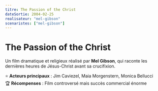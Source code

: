 ```yaml
---
titre: The Passion of the Christ
dateSortie: 2004-02-25
realisateur: "mel-gibson"
scenaristes: ["mel-gibson"]
---
```


# The Passion of the Christ

Un film dramatique et religieux réalisé par **Mel Gibson**, qui raconte les dernières heures de Jésus-Christ avant sa crucifixion.

⭐ **Acteurs principaux** : Jim Caviezel, Maia Morgenstern, Monica Bellucci  
🏆 **Récompenses** : Film controversé mais succès commercial énorme
